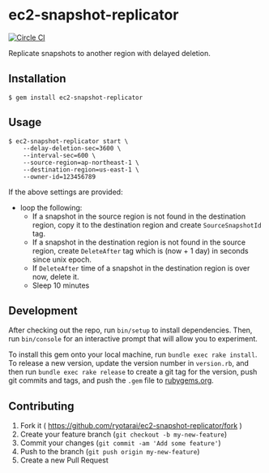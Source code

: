 # ec2-snapshot-replicator

[![Circle CI](https://circleci.com/gh/ryotarai/ec2-snapshot-replicator.svg?style=svg)](https://circleci.com/gh/ryotarai/ec2-snapshot-replicator)

Replicate snapshots to another region with delayed deletion.

## Installation

    $ gem install ec2-snapshot-replicator

## Usage

```
$ ec2-snapshot-replicator start \
    --delay-deletion-sec=3600 \
    --interval-sec=600 \
    --source-region=ap-northeast-1 \
    --destination-region=us-east-1 \
    --owner-id=123456789
```

If the above settings are provided:

- loop the following:
  - If a snapshot in the source region is not found in the destination region, copy it to the destination region and create `SourceSnapshotId` tag.
  - If a snapshot in the destination region is not found in the source region, create `DeleteAfter` tag which is (now + 1 day) in seconds since unix epoch.
  - If `DeleteAfter` time of a snapshot in the destination region is over now, delete it.
  - Sleep 10 minutes

## Development

After checking out the repo, run `bin/setup` to install dependencies. Then, run `bin/console` for an interactive prompt that will allow you to experiment.

To install this gem onto your local machine, run `bundle exec rake install`. To release a new version, update the version number in `version.rb`, and then run `bundle exec rake release` to create a git tag for the version, push git commits and tags, and push the `.gem` file to [rubygems.org](https://rubygems.org).

## Contributing

1. Fork it ( https://github.com/ryotarai/ec2-snapshot-replicator/fork )
2. Create your feature branch (`git checkout -b my-new-feature`)
3. Commit your changes (`git commit -am 'Add some feature'`)
4. Push to the branch (`git push origin my-new-feature`)
5. Create a new Pull Request
